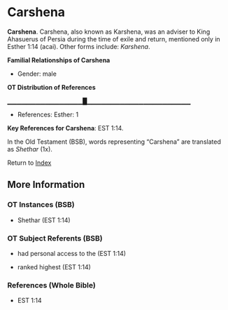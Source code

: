 # Carshena
**Carshena**. 
Carshena, also known as Karshena, was an adviser to King Ahasuerus of Persia during the time of exile and return, mentioned only in Esther 1:14 (acai). 
Other forms include: 
*Karshena*. 




**Familial Relationships of Carshena**


* Gender: male


**OT Distribution of References**

▁▁▁▁▁▁▁▁▁▁▁▁▁▁▁▁█▁▁▁▁▁▁▁▁▁▁▁▁▁▁▁▁▁▁▁▁▁▁
* References: Esther: 1



**Key References for Carshena**: 
EST 1:14. 


In the Old Testament (BSB), words representing “Carshena” are translated as 
*Shethar* (1x). 




Return to [Index](00-Index.md)

## More Information

### OT Instances (BSB)

* Shethar (EST 1:14)



### OT Subject Referents (BSB)

* had personal access to the (EST 1:14)

* ranked highest (EST 1:14)



### References (Whole Bible)

* EST 1:14



